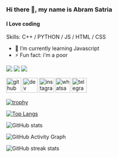 ### Hi there 👋, my name is Abram Satria
#### I Love coding

Skills: C++ / PYTHON / JS / HTML / CSS

- 🌱 I’m currently learning Javascript 
- ⚡ Fun fact: i'm a poor  

![](https://img.shields.io/badge/Editor-VS_Code-informational?style=flat&logo=visual-studio-code&logoColor=white&color=6aa6f8)
![](https://img.shields.io/badge/Code-Python-informational?style=flat&logo=python&logoColor=white&color=6aa6f8)
![](https://img.shields.io/badge/Code-JavaScript-informational?style=flat&logo=javascript&logoColor=white&color=6aa6f8)

[<img src='https://cdn.jsdelivr.net/npm/simple-icons@3.0.1/icons/github.svg' alt='github' height='40'>](https://github.com/CyrusCore)  [<img src='https://cdn.jsdelivr.net/npm/simple-icons@3.0.1/icons/dev-dot-to.svg' alt='dev' height='40'>](https://dev.to/cyruscore)  [<img src='https://cdn.jsdelivr.net/npm/simple-icons@3.0.1/icons/instagram.svg' alt='instagram' height='40'>](https://www.instagram.com/iota_id_/)  [<img src='https://cdn.jsdelivr.net/npm/simple-icons@3.0.1/icons/whatsapp.svg' alt='whatsapp' height='40'>](https://wa.me/62859185953185)  [<img src='https://cdn.jsdelivr.net/npm/simple-icons@3.0.1/icons/telegram.svg' alt='telegram' height='40'>](t.me/CyNetics)

[![trophy](https://github-profile-trophy.vercel.app/?username=CyrusCore)](https://github.com/ryo-ma/github-profile-trophy)

[![Top Langs](https://github-readme-stats.vercel.app/api/top-langs/?username=CyrusCore)](https://github.com/anuraghazra/github-readme-stats)

![GitHub stats](https://github-readme-stats.vercel.app/api?username=CyrusCore&show_icons=true)  

![GitHub Activity Graph](https://activity-graph.herokuapp.com/graph?username=CyrusCore)  

![GitHub streak stats](https://github-readme-streak-stats.herokuapp.com/?user=CyrusCore)  
